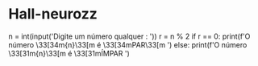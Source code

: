 # Hall-neurozz
  n = int(input('Digite um número qualquer : '))
r = n % 2
if r == 0:
    print(f'O número \33[34m{n}\33[m é \33[34mPAR\33[m ')
else:
    print(f'O número \33[31m{n}\33[m é \33[31mÍMPAR ')
